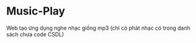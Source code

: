 # Music-Play
Web tạo ứng dụng nghe nhạc giống mp3 (chỉ có phát nhạc có trong danh sách chưa code CSDL)

